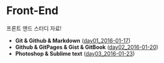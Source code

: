 # Front-End
프론트 앤드 스터디 자료!

- **Git & Github & Markdown** ([day01_2016-01-17](day01_2016-01-17/README.md))
- **Github & GitPages & Gist & GitBook** ([day02_2016-01-20](day02_2016-01-20/README.md))
- **Photoshop & Sublime text** ([day03_2016-01-23](day03_2016-01-23/README.md))
